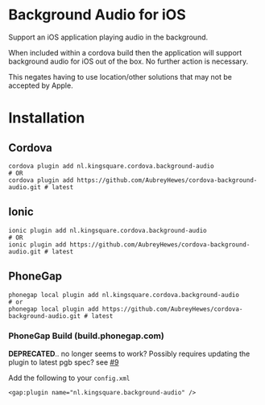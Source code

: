 # Background Audio for iOS

Support an iOS application playing audio in the background.

When included within a cordova build then the application will support background audio for iOS
out of the box. No further action is necessary.

This negates having to use location/other solutions that may not be accepted by Apple.

# Installation

## Cordova

    cordova plugin add nl.kingsquare.cordova.background-audio
    # OR
    cordova plugin add https://github.com/AubreyHewes/cordova-background-audio.git # latest

## Ionic 

    ionic plugin add nl.kingsquare.cordova.background-audio
    # OR
    ionic plugin add https://github.com/AubreyHewes/cordova-background-audio.git # latest

## PhoneGap

    phonegap local plugin add nl.kingsquare.cordova.background-audio
    # or 
    phonegap local plugin add https://github.com/AubreyHewes/cordova-background-audio.git # latest

### PhoneGap Build (build.phonegap.com)

**DEPRECATED**.. no longer seems to work? Possibly requires updating the plugin to latest pgb spec? 
see [#9](/../../issues/9)

Add the following to your `config.xml`

    <gap:plugin name="nl.kingsquare.background-audio" />
